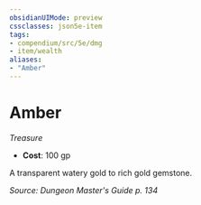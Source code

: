 ```yaml
---
obsidianUIMode: preview
cssclasses: json5e-item
tags:
- compendium/src/5e/dmg
- item/wealth
aliases: 
- "Amber"
---
```

# Amber
*Treasure*  

- **Cost**: 100 gp

A transparent watery gold to rich gold gemstone.

*Source: Dungeon Master's Guide p. 134*